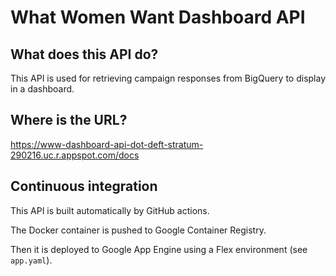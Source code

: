# What Women Want Dashboard API

## What does this API do?

This API is used for retrieving campaign responses from BigQuery to display in a dashboard.

## Where is the URL?

https://www-dashboard-api-dot-deft-stratum-290216.uc.r.appspot.com/docs

## Continuous integration

This API is built automatically by GitHub actions.

The Docker container is pushed to Google Container Registry.

Then it is deployed to Google App Engine using a Flex environment (see `app.yaml`).
